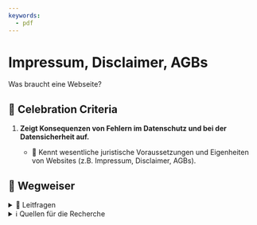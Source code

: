 ```yaml
---
keywords:
  - pdf
---
```


# Impressum, Disclaimer, AGBs

Was braucht eine Webseite?

## 🎉 Celebration Criteria

1. **Zeigt Konsequenzen von Fehlern im Datenschutz und bei der Datensicherheit
   auf.**

   - :dart: Kennt wesentliche juristische Voraussetzungen und Eigenheiten von
     Websites (z.B. Impressum, Disclaimer, AGBs).

## :compass: Wegweiser

<details>
  <summary>🤔 Leitfragen </summary>

- Was ist ein Impressum?
- Warum braucht es ein Impressum?
- Was gehört in ein Impressum?
- Gibt es eine Impressumspflicht in der Schweiz?
- Was ist ein Disclaimer?
- Weshalb und wann ist ein Disclaimer sinnvoll?
- Für was könne man einen Disclaimer brauchen? (eventuell Bsp. müssen nicht nur
  aus der IT sein)
- Sind Disclaimer Pflicht?
- Gibt es Limitation bei Disclaimer?
- Was sind AGBs?
- Wan sind diese sinnvoll?
- Was sollte man in AGBs Regeln?
- Sind AGBs Pflicht?
- Gibt es Limitation bei AGBs? -...

</details>

<details>
  <summary>ℹ️ Quellen für die Recherche</summary>

- [**Hostpoint:** Impressumspflicht ab Frühling in der Schweiz](https://www.hostpoint.ch/blog/impressumspflicht-ab-fruehling-auch-in-der-schweiz/#:~:text=In%20der%20Schweiz%20besteht%20bislang,Gesch%C3%A4ftsverkehr%C2%BB%20in%20der%20Schweiz%20eingef%C3%BChrt.)
- [**cyon:** Websites: Wer benötigt ein Impressum und was muss darin stehen?](https://www.cyon.ch/blog/Impressum-Websites)
- [**beobachter.ch:** EIGENE WEBSITE ERSTELLEN: Das müssen Sie rechtlich beachten](https://www.beobachter.ch/digital/multimedia/eigene-website-erstellen-das-mussen-sie-rechtlich-beachten)
- [**beobachter.ch:** AGB](https://www.beobachter.ch/rechtslexikon/allgemeine-geschaftsbedingungen)
- [**lexwiki.ch**: AGB](https://www.lexwiki.ch/agb/)
- [**weka:** Impressumspflicht Schweiz: So erstellen Sie rechtssichere Websites](https://www.weka.ch/themen/marketing-verkauf/online-marketing/e-commerce/article/impressumspflicht-schweiz-so-erstellen-sie-rechtssichere-websites/)
- [**020webdesign.ch:** Checkliste zur rechtlich sicheren Website in der Schweiz](https://8020webdesign.ch/checkliste-rechtlich-sichere-website-schweiz/)

</details>
